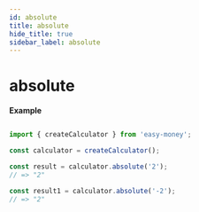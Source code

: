 ```yaml
---
id: absolute
title: absolute
hide_title: true
sidebar_label: absolute
---
```


# absolute

**Example**

```js

import { createCalculator } from 'easy-money';

const calculator = createCalculator();

const result = calculator.absolute('2');
// => "2"

const result1 = calculator.absolute('-2');
// => "2"

```